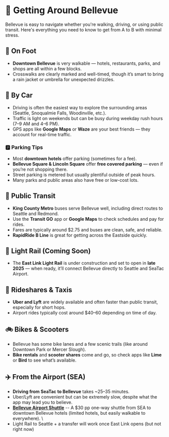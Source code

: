 # 🚗 Getting Around Bellevue

Bellevue is easy to navigate whether you're walking, driving, or using public transit. Here's everything you need to know to get from A to B with minimal stress.

## 🚶 On Foot

- **Downtown Bellevue** is very walkable — hotels, restaurants, parks, and shops are all within a few blocks.
- Crosswalks are clearly marked and well-timed, though it’s smart to bring a rain jacket or umbrella for unexpected drizzles.

## 🚗 By Car

- Driving is often the easiest way to explore the surrounding areas (Seattle, Snoqualmie Falls, Woodinville, etc.).
- Traffic is light on weekends but can be busy during weekday rush hours (7–9 AM and 4–6 PM).
- GPS apps like **Google Maps** or **Waze** are your best friends — they account for real-time traffic.

### 🅿️ Parking Tips

- Most **downtown hotels** offer parking (sometimes for a fee).
- **Bellevue Square & Lincoln Square** offer **free covered parking** — even if you’re not shopping there.
- Street parking is metered but usually plentiful outside of peak hours.
- Many parks and public areas also have free or low-cost lots.

## 🚌 Public Transit

- **King County Metro** buses serve Bellevue well, including direct routes to Seattle and Redmond.
- Use the **Transit GO** app or **Google Maps** to check schedules and pay for rides.
- Fares are typically around $2.75 and buses are clean, safe, and reliable.
- **RapidRide B Line** is great for getting across the Eastside quickly.

## 🚈 Light Rail (Coming Soon)

- The **East Link Light Rail** is under construction and set to open in **late 2025** — when ready, it’ll connect Bellevue directly to Seattle and SeaTac Airport.

## 🚖 Rideshares & Taxis

- **Uber and Lyft** are widely available and often faster than public transit, especially for short hops.
- Airport rides typically cost around $40–60 depending on time of day.

## 🚲 Bikes & Scooters

- Bellevue has some bike lanes and a few scenic trails (like around Downtown Park or Mercer Slough).
- **Bike rentals** and **scooter shares** come and go, so check apps like **Lime** or **Bird** to see what’s available.

## ✈️ From the Airport (SEA)

- **Driving from SeaTac to Bellevue** takes ~25–35 minutes.
- Uber/Lyft are convenient but can be extremely slow, despite what the app may lead you to believe.
- [**Bellevue Airport Shuttle**](https://www.visitbellevuewa.com/listing/bellevue-airport-shuttle/2753/)  -- A $30 pp one-way shuttle from SEA to downtown Bellevue hotels (limited hotels, but easily walkable to everywhere). \
- Light Rail to Seattle + a transfer will work once East Link opens (but not right now)

